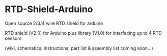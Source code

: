 RTD-Shield-Arduino
==================

Open source 2/3/4 wire RTD shield for arduino

RTD shield (V2.0) for Arduino plus library (V1.0) for interfacing up to 4 RTD sensors

(wiki, schematics, instructions, part list &  assembly list coming soon...) 
